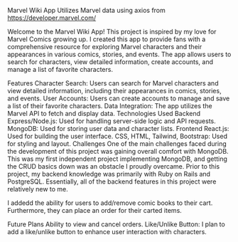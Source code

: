 Marvel Wiki App
Utilizes Marvel data using axios from https://developer.marvel.com/

Welcome to the Marvel Wiki App! This project is inspired by my love for Marvel Comics growing up. I created this app to provide fans with a comprehensive resource for exploring Marvel characters and their appearances in various comics, stories, and events. The app allows users to search for characters, view detailed information, create accounts, and manage a list of favorite characters.

Features
Character Search: Users can search for Marvel characters and view detailed information, including their appearances in comics, stories, and events.
User Accounts: Users can create accounts to manage and save a list of their favorite characters.
Data Integration: The app utilizes the Marvel API to fetch and display data.
Technologies Used
Backend
Express/Node.js: Used for handling server-side logic and API requests.
MongoDB: Used for storing user data and character lists.
Frontend
React.js: Used for building the user interface.
CSS, HTML, Tailwind, Bootstrap: Used for styling and layout.
Challenges
One of the main challenges faced during the development of this project was gaining overall comfort with MongoDB. This was my first independent project implementing MongoDB, and getting the CRUD basics down was an obstacle I proudly overcame. Prior to this project, my backend knowledge was primarily with Ruby on Rails and PostgreSQL. Essentially, all of the backend features in this project were relatively new to me.

I addedd the ability for users to add/remove comic books to their cart. Furthermore, they can place an order for their carted items. 

Future Plans
Ability to view and cancel orders.
Like/Unlike Button: I plan to add a like/unlike button to enhance user interaction with characters.
